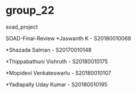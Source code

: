 # group_22
soad_project



SOAD-Final-Review
*Jaswanth K - S20180010068

*Shazada Salman - S20170010148

*Thippabathuni Vishruth - S20180010175

*Mopidevi Venkateswarlu - S20180010107

*Yadlapally Uday Kumar - S20180010195
